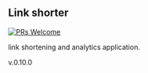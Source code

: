 ## Link shorter

[![PRs Welcome](https://img.shields.io/badge/PRs-welcome-brightgreen.svg?style=flat-square)](http://makeapullrequest.com)


link shortening and analytics application.

v.0.10.0
